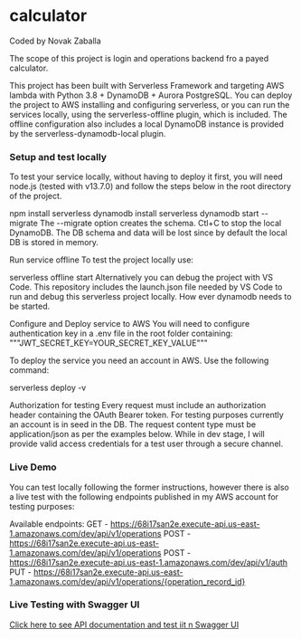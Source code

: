 # calculator
Coded by Novak Zaballa

The scope of this project is login and operations backend fro a payed calculator.

This project has been built with Serverless Framework and targeting AWS lambda with Python 3.8 + DynamoDB + Aurora PostgreSQL. You can deploy the project to AWS installing and configuring serverless, or you can run the services locally, using the serverless-offline plugin, which is included. The offline configuration also includes a local DynamoDB instance is provided by the serverless-dynamodb-local plugin.

### Setup and test locally
To test your service locally, without having to deploy it first, you will need node.js (tested with v13.7.0) and follow the steps below in the root directory of the project.

npm install
serverless dynamodb install
serverless dynamodb start --migrate
The --migrate option creates the schema. Ctl+C to stop the local DynamoDB. The DB schema and data will be lost since by default the local DB is stored in memory.

Run service offline
To test the project locally use:

serverless offline start
Alternatively you can debug the project with VS Code. This repository includes the launch.json file needed by VS Code to run and debug this serverless project locally. How ever dynamodb needs to be started.

Configure and Deploy service to AWS
You will need to configure authentication key in a .env file in the root folder containing:
"""JWT_SECRET_KEY=YOUR_SECRET_KEY_VALUE"""

To deploy the service you need an account in AWS. Use the following command:

serverless deploy -v

Authorization for testing
Every request must include an authorization header containing the OAuth Bearer token. For testing purposes currently an account is in seed in the DB. The request content type must be application/json as per the examples below. While in dev stage, I will provide valid access credentials for a test user through a secure channel.

### Live Demo
You can test locally following the former instructions, however there is also a live test with the following endpoints published in my AWS account for testing purposes:

Available endpoints:
  GET - https://68i17san2e.execute-api.us-east-1.amazonaws.com/dev/api/v1/operations
  POST - https://68i17san2e.execute-api.us-east-1.amazonaws.com/dev/api/v1/operations
  POST - https://68i17san2e.execute-api.us-east-1.amazonaws.com/dev/api/v1/auth
  PUT - https://68i17san2e.execute-api.us-east-1.amazonaws.com/dev/api/v1/operations/{operation_record_id}

### Live Testing with Swagger UI

[Click here to see API documentation and test iit n Swagger UI](https://app.swaggerhub.com/apis-docs/novak.zaballa/calculator-api/1#/)
